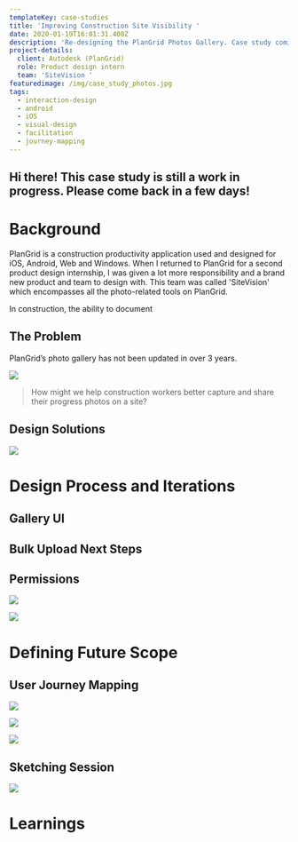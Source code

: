 ```yaml
---
templateKey: case-studies
title: 'Improving Construction Site Visibility '
date: 2020-01-19T16:01:31.408Z
description: 'Re-designing the PlanGrid Photos Gallery. Case study coming soon! '
project-details:
  client: Autodesk (PlanGrid)
  role: Product design intern
  team: 'SiteVision '
featuredimage: /img/case_study_photos.jpg
tags:
  - interaction-design
  - android
  - iOS
  - visual-design
  - facilitation
  - journey-mapping
---
```

## Hi there! This case study is still a work in progress. Please come back in a few days!

# Background

PlanGrid is a construction productivity application used and designed for iOS, Android, Web and Windows. When I returned to PlanGrid for a second product design internship, I was given a lot more responsibility and a brand new product and team to design with. This team was called 'SiteVision' which encompasses all the photo-related tools on PlanGrid.

In construction, the ability to document 

## The Problem

PlanGrid’s photo gallery has not been updated in over 3 years. 

![](/img/old-gallery.png)

> How might we help construction workers better capture and share their progress photos on a site? 

## Design Solutions

![](/img/bulk_upload_web.gif)

# Design Process and Iterations

## Gallery UI

## Bulk Upload Next Steps

## Permissions

![](/img/diwya-co-op-shareout-4-1.png)

![](/img/diwya-co-op-shareout-5-1.png)

# 

# Defining Future Scope

## User Journey Mapping

![](/img/user_journey_mapping_session.jpg)

![](/img/final_journey_map.jpg)

![](/img/diwya-co-op-shareout-1.png)

## Sketching Session 

![](/img/sketching_session.jpg)

# Learnings
